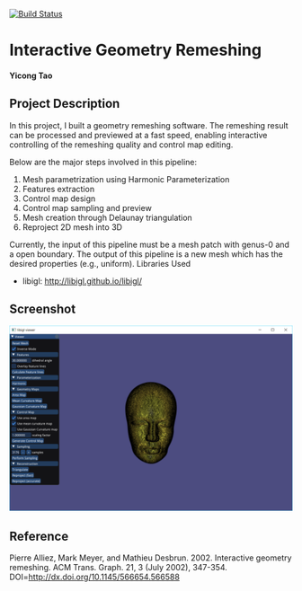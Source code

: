 [![Build Status](https://travis-ci.com/NYUGeometricModeling/gm-final-project-majia67.svg?token=fnyrhqk4XSU6oLqKs1pL&branch=master)](https://travis-ci.com/NYUGeometricModeling/gm-final-project-majia67)

# Interactive Geometry Remeshing

#### Yicong Tao

## Project Description
In this project, I built a geometry remeshing software. The remeshing result can be processed and previewed at a fast speed, enabling interactive controlling of the remeshing quality and control map editing.

Below are the major steps involved in this pipeline:

1.	Mesh parametrization using Harmonic Parameterization
1.	Features extraction
1.	Control map design
1.	Control map sampling and preview
1.	Mesh creation through Delaunay triangulation
1.  Reproject 2D mesh into 3D

Currently, the input of this pipeline must be a mesh patch with genus-0 and a open boundary. The output of this pipeline is a new mesh which has the desired properties (e.g., uniform).
Libraries Used
  + libigl: http://libigl.github.io/libigl/

## Screenshot
![Screenshot](screenshot.PNG)

## Reference
Pierre Alliez, Mark Meyer, and Mathieu Desbrun. 2002. Interactive geometry remeshing. ACM Trans. Graph. 21, 3 (July 2002), 347-354. DOI=http://dx.doi.org/10.1145/566654.566588
